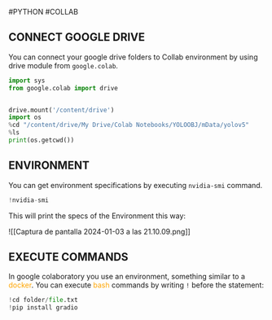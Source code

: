 #PYTHON #COLLAB 

## CONNECT GOOGLE DRIVE 

You can connect your google drive folders to Collab environment by using drive module from `google.colab`. 

```PYTHON
import sys
from google.colab import drive


drive.mount('/content/drive')
import os
%cd "/content/drive/My Drive/Colab Notebooks/YOLOOBJ/mData/yolov5"
%ls
print(os.getcwd())
```

## ENVIRONMENT

You can get environment specifications by executing `nvidia-smi` command. 
```PYTHON 
!nvidia-smi
```

This will print the specs of the Environment this way: 

![[Captura de pantalla 2024-01-03 a las 21.10.09.png]]

## EXECUTE COMMANDS

In google colaboratory you use an environment, something similar to a <span style="color:orange">docker</span>. 
You can execute <span style="color:orange;">bash</span> commands by writing `!` before the statement: 

```PYTHON
!cd folder/file.txt 
!pip install gradio
```